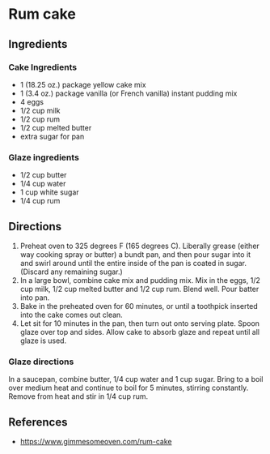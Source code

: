 # Rum cake

## Ingredients

### Cake Ingredients

- 1 (18.25 oz.) package yellow cake mix
- 1 (3.4 oz.) package vanilla (or French vanilla) instant pudding mix
- 4 eggs
- 1/2 cup milk
- 1/2 cup rum
- 1/2 cup melted butter
- extra sugar for pan

### Glaze ingredients 

- 1/2 cup butter
- 1/4 cup water
- 1 cup white sugar
- 1/4 cup rum

## Directions

1.  Preheat oven to 325 degrees F (165 degrees C). Liberally grease (either way cooking spray or butter) a bundt pan, and then pour sugar into it and swirl around until the entire inside of the pan is coated in sugar. (Discard any remaining sugar.)
2. In a large bowl, combine cake mix and pudding mix. Mix in the eggs, 1/2 cup milk, 1/2 cup melted butter and 1/2 cup rum. Blend well. Pour batter into pan.
3. Bake in the preheated oven for 60 minutes, or until a toothpick inserted into the cake comes out clean.
4. Let sit for 10 minutes in the pan, then turn out onto serving plate. Spoon glaze over top and sides. Allow cake to absorb glaze and repeat until all glaze is used.

### Glaze directions

In a saucepan, combine butter, 1/4 cup water and 1 cup sugar. Bring to a boil over medium heat and continue to boil for 5 minutes, stirring constantly. Remove from heat and stir in 1/4 cup rum.

## References

- <https://www.gimmesomeoven.com/rum-cake>
 
